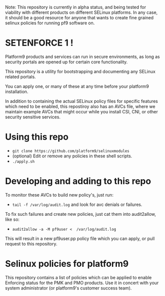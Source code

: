 Note: This repository is currently in alpha status, and being tested for viability with different products on different SELinux platforms.  In any case, it should be a good resource for anyone that wants to create fine grained selinux policies for running
pf9 software on.

# SETENFORCE 1 !

Platform9 products and services can run in secure environments, as long as security
portals are opened up for certain core functionality.  

This repository is a utility for bootstrapping and documenting any SELinux related portals.  

You can apply one, or many of these at any time before your platform9 installation.

In addition to containing the actual SELinux policy files for specific features which
need to be enabled, this repostiroy also has an AVCs file, where we maintain example
AVCs that might occur while you install CSI, CNI, or other security sensitive services.

# Using this repo

- `git clone https://github.com/platform9/selinuxmodules`
- (optional) Edit or remove any policies in these  shell scripts.  
- `./apply.sh`

# Developing and adding to this repo

To monitor these AVCs to build new policy's, just run:

- `tail -f /var/log/audit.log` and look for avc denials or failures.

To fix such failures and create new policies, just cat them into audit2allow, like so:

- `audit2allow -a -M pf9user <  /var/log/audit.log`

This will result in a new pf9user.pp policy file which you can apply, or pull request to this 
repository.

# Selinux policies for platform9

This repository contains a list of policies which can be applied to
enable Enforcing status for the PMK and PMO products.  Use it in concert
with your system administrator (or platform9's customer success team).


